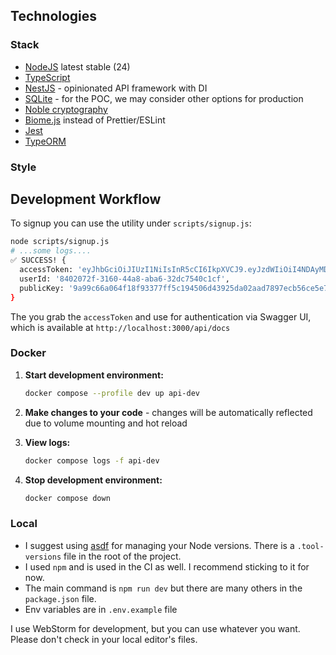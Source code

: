 ## Technologies

### Stack
- [NodeJS](https://nodejs.org/en/) latest stable (24)
- [TypeScript](https://www.typescriptlang.org/)
- [NestJS](https://docs.nestjs.com) - opinionated API framework with DI
- [SQLite](https://sqlite.org/) - for the POC, we may consider other options for production
- [Noble cryptography](https://paulmillr.com/noble/)
- [Biome.js](https://biomejs.dev/) instead of Prettier/ESLint
- [Jest](https://jestjs.io/)
- [TypeORM](https://typeorm.io/#/) 

### Style

 
## Development Workflow

To signup you can use the utility under `scripts/signup.js`:
```bash
node scripts/signup.js
# ...some logs....
✅ SUCCESS! {
  accessToken: 'eyJhbGciOiJIUzI1NiIsInR5cCI6IkpXVCJ9.eyJzdWIiOiI4NDAyMDcyZi0zMTYwLTQ0YTgtYWJhNi0zMmRjNzU0MGMxY2YiLCJwdWJsaWNLZXkiOiI5YTk5YzY2YTA2NGYxOGY5MzM3N2ZmNWMxOTQ1MDZkNDM5MjVkYTAyYWFkNzg5N2VjYjU2Y2U1ZTc0N2IwOGUzIiwiaWF0IjoxNzU2Mzc3MTI5LCJleHAiOjE3NTY5ODE5Mjl9.K1EHVxqmB7y4zaezgU-rqBCcGqcpdDtSZWAlQ2_SBXg',
  userId: '8402072f-3160-44a8-aba6-32dc7540c1cf',
  publicKey: '9a99c66a064f18f93377ff5c194506d43925da02aad7897ecb56ce5e747b08e3'
}
```

The you grab the `accessToken` and use for authentication via Swagger UI, 
which is available at `http://localhost:3000/api/docs`

### Docker

1. **Start development environment:**
   ```bash
   docker compose --profile dev up api-dev
   ```

2. **Make changes to your code** - changes will be automatically reflected due to volume mounting and hot reload

3. **View logs:**
   ```bash
   docker compose logs -f api-dev
   ```

4. **Stop development environment:**
   ```bash
   docker compose down
   ```

### Local

- I suggest using [asdf](https://github.com/asdf-vm) for managing your Node versions.
There is a `.tool-versions` file in the root of the project.
- I used `npm` and is used in the CI as well. I recommend sticking to it for now.
- The main command is `npm run dev` but there are many others in the `package.json` file.
- Env variables are in `.env.example` file

I use WebStorm for development, but you can use whatever you want.
Please don't check in your local editor's files.